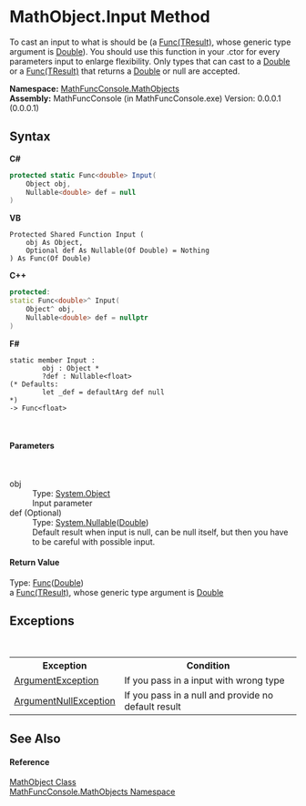 # MathObject.Input Method 
 

To cast an input to what is should be (a <a href="http://msdn2.microsoft.com/en-us/library/bb534960" target="_blank">Func(TResult)</a>, whose generic type argument is <a href="http://msdn2.microsoft.com/en-us/library/643eft0t" target="_blank">Double</a>). You should use this function in your .ctor for every parameters input to enlarge flexibility. Only types that can cast to a <a href="http://msdn2.microsoft.com/en-us/library/643eft0t" target="_blank">Double</a> or a <a href="http://msdn2.microsoft.com/en-us/library/bb534960" target="_blank">Func(TResult)</a> that returns a <a href="http://msdn2.microsoft.com/en-us/library/643eft0t" target="_blank">Double</a> or null are accepted.

**Namespace:**&nbsp;<a href="8745ab18-90ba-9b9b-5ed1-279bdfc5b1d4">MathFuncConsole.MathObjects</a><br />**Assembly:**&nbsp;MathFuncConsole (in MathFuncConsole.exe) Version: 0.0.0.1 (0.0.0.1)

## Syntax

**C#**<br />
``` C#
protected static Func<double> Input(
	Object obj,
	Nullable<double> def = null
)
```

**VB**<br />
``` VB
Protected Shared Function Input ( 
	obj As Object,
	Optional def As Nullable(Of Double) = Nothing
) As Func(Of Double)
```

**C++**<br />
``` C++
protected:
static Func<double>^ Input(
	Object^ obj, 
	Nullable<double> def = nullptr
)
```

**F#**<br />
``` F#
static member Input : 
        obj : Object * 
        ?def : Nullable<float> 
(* Defaults:
        let _def = defaultArg def null
*)
-> Func<float> 

```

<br />

#### Parameters
&nbsp;<dl><dt>obj</dt><dd>Type: <a href="http://msdn2.microsoft.com/en-us/library/e5kfa45b" target="_blank">System.Object</a><br />Input parameter</dd><dt>def (Optional)</dt><dd>Type: <a href="http://msdn2.microsoft.com/en-us/library/b3h38hb0" target="_blank">System.Nullable</a>(<a href="http://msdn2.microsoft.com/en-us/library/643eft0t" target="_blank">Double</a>)<br />Default result when input is null, can be null itself, but then you have to be careful with possible input.</dd></dl>

#### Return Value
Type: <a href="http://msdn2.microsoft.com/en-us/library/bb534960" target="_blank">Func</a>(<a href="http://msdn2.microsoft.com/en-us/library/643eft0t" target="_blank">Double</a>)<br />a <a href="http://msdn2.microsoft.com/en-us/library/bb534960" target="_blank">Func(TResult)</a>, whose generic type argument is <a href="http://msdn2.microsoft.com/en-us/library/643eft0t" target="_blank">Double</a>

## Exceptions
&nbsp;<table><tr><th>Exception</th><th>Condition</th></tr><tr><td><a href="http://msdn2.microsoft.com/en-us/library/3w1b3114" target="_blank">ArgumentException</a></td><td>If you pass in a input with wrong type</td></tr><tr><td><a href="http://msdn2.microsoft.com/en-us/library/27426hcy" target="_blank">ArgumentNullException</a></td><td>If you pass in a null and provide no default result</td></tr></table>

## See Also


#### Reference
<a href="bce605e3-e729-258a-0e66-9bfb6e48c607">MathObject Class</a><br /><a href="8745ab18-90ba-9b9b-5ed1-279bdfc5b1d4">MathFuncConsole.MathObjects Namespace</a><br />